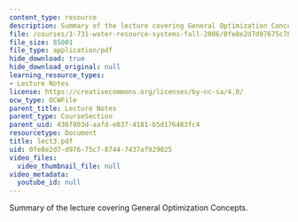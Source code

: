 ```yaml
---
content_type: resource
description: Summary of the lecture covering General Optimization Concepts.
file: /courses/1-731-water-resource-systems-fall-2006/0fe8e2d7d97675c787447437af929025_lect3.pdf
file_size: 85001
file_type: application/pdf
hide_download: true
hide_download_original: null
learning_resource_types:
- Lecture Notes
license: https://creativecommons.org/licenses/by-nc-sa/4.0/
ocw_type: OCWFile
parent_title: Lecture Notes
parent_type: CourseSection
parent_uid: 436f803d-aafd-e037-4181-b5d176483fc4
resourcetype: Document
title: lect3.pdf
uid: 0fe8e2d7-d976-75c7-8744-7437af929025
video_files:
  video_thumbnail_file: null
video_metadata:
  youtube_id: null
---
```

Summary of the lecture covering General Optimization Concepts.